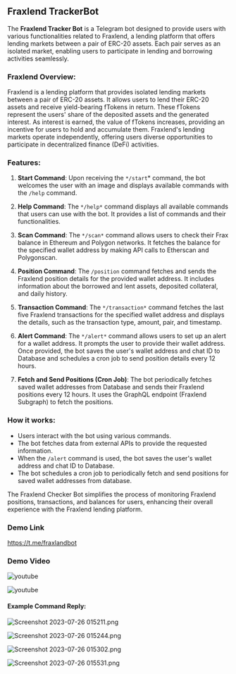 ## Fraxlend TrackerBot

The **Fraxlend Tracker Bot** is a Telegram bot designed to provide users with various functionalities related to Fraxlend, a lending platform that offers lending markets between a pair of ERC-20 assets. Each pair serves as an isolated market, enabling users to participate in lending and borrowing activities seamlessly.


### Fraxlend Overview:

Fraxlend is a lending platform that provides isolated lending markets between a pair of ERC-20 assets. It allows users to lend their ERC-20 assets and receive yield-bearing fTokens in return. These fTokens represent the users' share of the deposited assets and the generated interest. As interest is earned, the value of fTokens increases, providing an incentive for users to hold and accumulate them. Fraxlend's lending markets operate independently, offering users diverse opportunities to participate in decentralized finance (DeFi) activities.

### Features:

1. **Start Command**:
   Upon receiving the `*/start`* command, the bot welcomes the user with an image and displays available commands with the `/help` command.

1. **Help Command**:
   The `*/help*` command displays all available commands that users can use with the bot. It provides a list of commands and their functionalities.

1. **Scan Command**:
   The `*/scan*` command allows users to check their Frax balance in Ethereum and Polygon networks. It fetches the balance for the specified wallet address by making API calls to Etherscan and Polygonscan.

1. **Position Command**:
   The `/position` command fetches and sends the Fraxlend position details for the provided wallet address. It includes information about the borrowed and lent assets, deposited collateral, and daily history.

1. **Transaction Command**:
   The `*/transaction*` command fetches the last five Fraxlend transactions for the specified wallet address and displays the details, such as the transaction type, amount, pair, and timestamp.

1. **Alert Command**:
   The `*/alert*` command allows users to set up an alert for a wallet address. It prompts the user to provide their wallet address. Once provided, the bot saves the user's wallet address and chat ID to Database and schedules a cron job to send position details every 12 hours.

1. **Fetch and Send Positions (Cron Job)**:
   The bot periodically fetches saved wallet addresses from Database and sends their Fraxlend positions every 12 hours. It uses the GraphQL endpoint (Fraxlend Subgraph) to fetch the positions.

###  How it works:

- Users interact with the bot using various commands.
- The bot fetches data from external APIs to provide the requested information.
- When the `/alert` command is used, the bot saves the user's wallet address and chat ID to Database.
- The bot schedules a cron job to periodically fetch and send positions for saved wallet addresses from database.


The Fraxlend Checker Bot simplifies the process of monitoring Fraxlend positions, transactions, and balances for users, enhancing their overall experience with the Fraxlend lending platform.

### Demo Link
https://t.me/fraxlandbot

### Demo Video 
![youtube](https://www.youtube.com/watch?v=-VYpNnIJuF0&ab_channel=SambitSargamEkalabya)

![youtube](https://www.youtube.com/watch?v=aTWb76om6vk&ab_channel=SambitSargamEkalabya)



#### Example Command Reply:

![Screenshot 2023-07-26 015211.png](https://cdn.dorahacks.io/static/files/1898ecf6cd53226ebf0e58d480c9b57f.png)

![Screenshot 2023-07-26 015244.png](https://cdn.dorahacks.io/static/files/1898ecfc5319f08425504b24e54a80b9.png)

![Screenshot 2023-07-26 015302.png](https://cdn.dorahacks.io/static/files/1898ecfefd41b2e107ab45f426f857f3.png)

![Screenshot 2023-07-26 015531.png](https://cdn.dorahacks.io/static/files/1898ed00ae426b9d0564ac44d0e9b886.png)
